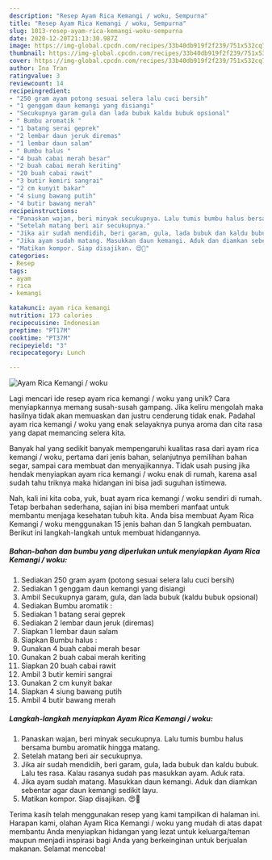 ```yaml
---
description: "Resep Ayam Rica Kemangi / woku, Sempurna"
title: "Resep Ayam Rica Kemangi / woku, Sempurna"
slug: 1013-resep-ayam-rica-kemangi-woku-sempurna
date: 2020-12-20T21:13:30.987Z
image: https://img-global.cpcdn.com/recipes/33b40db919f2f239/751x532cq70/ayam-rica-kemangi-woku-foto-resep-utama.jpg
thumbnail: https://img-global.cpcdn.com/recipes/33b40db919f2f239/751x532cq70/ayam-rica-kemangi-woku-foto-resep-utama.jpg
cover: https://img-global.cpcdn.com/recipes/33b40db919f2f239/751x532cq70/ayam-rica-kemangi-woku-foto-resep-utama.jpg
author: Ina Tran
ratingvalue: 3
reviewcount: 14
recipeingredient:
- "250 gram ayam potong sesuai selera lalu cuci bersih"
- "1 genggam daun kemangi yang disiangi"
- "Secukupnya garam gula dan lada bubuk kaldu bubuk opsional"
- " Bumbu aromatik "
- "1 batang serai geprek"
- "2 lembar daun jeruk diremas"
- "1 lembar daun salam"
- " Bumbu halus "
- "4 buah cabai merah besar"
- "2 buah cabai merah keriting"
- "20 buah cabai rawit"
- "3 butir kemiri sangrai"
- "2 cm kunyit bakar"
- "4 siung bawang putih"
- "4 butir bawang merah"
recipeinstructions:
- "Panaskan wajan, beri minyak secukupnya. Lalu tumis bumbu halus bersama bumbu aromatik hingga matang."
- "Setelah matang beri air secukupnya."
- "Jika air sudah mendidih, beri garam, gula, lada bubuk dan kaldu bubuk. Lalu tes rasa. Kalau rasanya sudah pas masukkan ayam. Aduk rata."
- "Jika ayam sudah matang. Masukkan daun kemangi. Aduk dan diamkan sebentar agar daun kemangi sedikit layu."
- "Matikan kompor. Siap disajikan. 😍🤗"
categories:
- Resep
tags:
- ayam
- rica
- kemangi

katakunci: ayam rica kemangi 
nutrition: 173 calories
recipecuisine: Indonesian
preptime: "PT17M"
cooktime: "PT37M"
recipeyield: "3"
recipecategory: Lunch

---
```



![Ayam Rica Kemangi / woku](https://img-global.cpcdn.com/recipes/33b40db919f2f239/751x532cq70/ayam-rica-kemangi-woku-foto-resep-utama.jpg)

Lagi mencari ide resep ayam rica kemangi / woku yang unik? Cara menyiapkannya memang susah-susah gampang. Jika keliru mengolah maka hasilnya tidak akan memuaskan dan justru cenderung tidak enak. Padahal ayam rica kemangi / woku yang enak selayaknya punya aroma dan cita rasa yang dapat memancing selera kita.

Banyak hal yang sedikit banyak mempengaruhi kualitas rasa dari ayam rica kemangi / woku, pertama dari jenis bahan, selanjutnya pemilihan bahan segar, sampai cara membuat dan menyajikannya. Tidak usah pusing jika hendak menyiapkan ayam rica kemangi / woku enak di rumah, karena asal sudah tahu triknya maka hidangan ini bisa jadi suguhan istimewa.




Nah, kali ini kita coba, yuk, buat ayam rica kemangi / woku sendiri di rumah. Tetap berbahan sederhana, sajian ini bisa memberi manfaat untuk membantu menjaga kesehatan tubuh kita. Anda bisa membuat Ayam Rica Kemangi / woku menggunakan 15 jenis bahan dan 5 langkah pembuatan. Berikut ini langkah-langkah untuk membuat hidangannya.

<!--inarticleads1-->

##### Bahan-bahan dan bumbu yang diperlukan untuk menyiapkan Ayam Rica Kemangi / woku:

1. Sediakan 250 gram ayam (potong sesuai selera lalu cuci bersih)
1. Sediakan 1 genggam daun kemangi yang disiangi
1. Ambil Secukupnya garam, gula, dan lada bubuk (kaldu bubuk opsional)
1. Sediakan  Bumbu aromatik :
1. Sediakan 1 batang serai geprek
1. Sediakan 2 lembar daun jeruk (diremas)
1. Siapkan 1 lembar daun salam
1. Siapkan  Bumbu halus :
1. Gunakan 4 buah cabai merah besar
1. Gunakan 2 buah cabai merah keriting
1. Siapkan 20 buah cabai rawit
1. Ambil 3 butir kemiri sangrai
1. Gunakan 2 cm kunyit bakar
1. Siapkan 4 siung bawang putih
1. Ambil 4 butir bawang merah




<!--inarticleads2-->

##### Langkah-langkah menyiapkan Ayam Rica Kemangi / woku:

1. Panaskan wajan, beri minyak secukupnya. Lalu tumis bumbu halus bersama bumbu aromatik hingga matang.
1. Setelah matang beri air secukupnya.
1. Jika air sudah mendidih, beri garam, gula, lada bubuk dan kaldu bubuk. Lalu tes rasa. Kalau rasanya sudah pas masukkan ayam. Aduk rata.
1. Jika ayam sudah matang. Masukkan daun kemangi. Aduk dan diamkan sebentar agar daun kemangi sedikit layu.
1. Matikan kompor. Siap disajikan. 😍🤗




Terima kasih telah menggunakan resep yang kami tampilkan di halaman ini. Harapan kami, olahan Ayam Rica Kemangi / woku yang mudah di atas dapat membantu Anda menyiapkan hidangan yang lezat untuk keluarga/teman maupun menjadi inspirasi bagi Anda yang berkeinginan untuk berjualan makanan. Selamat mencoba!
